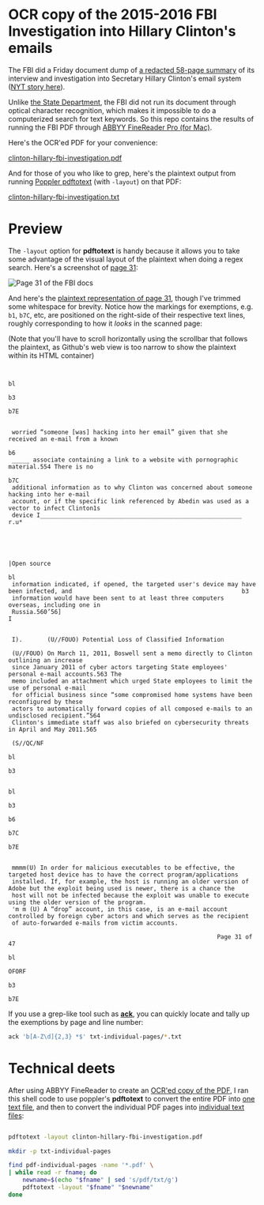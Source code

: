 # OCR copy of the 2015-2016 FBI Investigation into Hillary Clinton's emails

The FBI did a Friday document dump of [a redacted 58-page summary](http://www.nytimes.com/interactive/2016/09/02/us/politics/document-Hillary-Clinton-FBI-Investigation.html) of its interview and investigation into Secretary Hillary Clinton's email system ([NYT story here](http://www.nytimes.com/2016/09/03/us/politics/hillary-clinton-fbi.html)).

Unlike [the State Department](https://foia.state.gov/Search/Collections.aspx), the FBI did not run its document through optical character recognition, which makes it impossible to do a computerized search for text keywords. So this repo contains the results of running the FBI PDF through [ABBYY FineReader Pro (for Mac)](https://www.abbyy.com/support/finereader_pro_for_mac/sr/).

Here's the OCR'ed PDF for your convenience: 

[clinton-hillary-fbi-investigation.pdf](//dannguyen.github.io/clinton-hillary-email-fbi-investigation-docs/part1/clinton-hillary-fbi-investigation.pdf)

And for those of you who like to grep, here's the plaintext output from running [Poppler pdftotext](https://poppler.freedesktop.org/) (with `-layout`) on that PDF: 

[clinton-hillary-fbi-investigation.txt](//dannguyen.github.io/clinton-hillary-email-fbi-investigation-docs/part1/clinton-hillary-fbi-investigation.txt)


# Preview

The `-layout` option for __pdftotext__ is handy because it allows you to take some advantage of the visual layout of the plaintext when doing a regex search. Here's a screenshot of [page 31](https://github.com/dannguyen/clinton-hillary-email-fbi-investigation-docs/blob/master/pdf-individual-pages/0031.pdf):

![Page 31 of the FBI docs](http://i.imgur.com/l0ChqVG.jpg)

And here's the [plaintext representation of page 31](https://github.com/dannguyen/clinton-hillary-email-fbi-investigation-docs/blob/master/txt-individual-pages/part1/0031.txt), though I've trimmed some whitespace for brevity. Notice how the markings for exemptions, e.g. `b1`, `b7C`, etc, are positioned on the right-side of their respective text lines, roughly corresponding to how it _looks_ in the scanned page:


(Note that you'll have to scroll horizontally using the scrollbar that follows the plaintext, as Github's web view is too narrow to show the plaintext within its HTML container)

```

                                                                                                                                          bl
                                                                                                                                          b3
                                                                                                                                          b7E


 worried “someone [was] hacking into her email” given that she received an e-mail from a known
                                                                                                                                        b6
 _____ associate containing a link to a website with pornographic material.554 There is no
                                                                                                                                        b7C
 additional information as to why Clinton was concerned about someone hacking into her e-mail
 account, or if the specific link referenced by Abedin was used as a vector to infect Clinton1s
 device I_________________________________________________________
r.u*




                                                                                 |Open source
                                                                                                                                         bl
 information indicated, if opened, the targeted user's device may have been infected, and                                                b3
 information would have been sent to at least three computers overseas, including one in
 Russia.560’56]                                                                                 I


 I).       (U//FOUO) Potential Loss of Classified Information

 (U//FOUO) On March 11, 2011, Boswell sent a memo directly to Clinton outlining an increase
 since January 2011 of cyber actors targeting State employees' personal e-mail accounts.563 The
 memo included an attachment which urged State employees to limit the use of personal e-mail
 for official business since “some compromised home systems have been reconfigured by these
 actors to automatically forward copies of all composed e-mails to an undisclosed recipient.”564
 Clinton's immediate staff was also briefed on cybersecurity threats in April and May 2011.565

 (S//QC/NF
                                                                                                                                              bl
                                                                                                                                              b3

                                                                                                                                          bl
                                                                                                                                          b3
                                                                                                                                          b6
                                                                                                                                          b7C
                                                                                                                                          b7E


 mmmm(U) In order for malicious executables to be effective, the targeted host device has to have the correct program/applications
 installed. If, for example, the host is running an older version of Adobe but the exploit being used is newer, there is a chance the
 host will not be infected because the exploit was unable to execute using the older version of the program.
 'm m (U) A “drop” account, in this case, is an e-mail account controlled by foreign cyber actors and which serves as the recipient
 of auto-forwarded e-mails from victim accounts.

                                                           Page 31 of 47
                                                                                                                                               bl
                                                                        OFORF
                                                                                                                                               b3
                                                                                                                                               b7E

```

If you use a grep-like tool such as [__ack__](http://beyondgrep.com/), you can quickly locate and tally up the exemptions by page and line number:

```sh
ack 'b[A-Z\d]{2,3} *$' txt-individual-pages/*.txt
```




# Technical deets

After using ABBYY FineReader to create an [OCR'ed copy of the PDF](clinton-hillary-fbi-investigation.pdf), I ran this shell code to use poppler's __pdftotext__ to convert the entire PDF into [one text file](clinton-hillary-fbi-investigation.txt), and then to convert the individual PDF pages into [individual text files](txt-individual-pages/part1/):


```sh

pdftotext -layout clinton-hillary-fbi-investigation.pdf

mkdir -p txt-individual-pages

find pdf-individual-pages -name '*.pdf' \
| while read -r fname; do
    newname=$(echo "$fname" | sed 's/pdf/txt/g')
    pdftotext -layout "$fname" "$newname"
done
```
